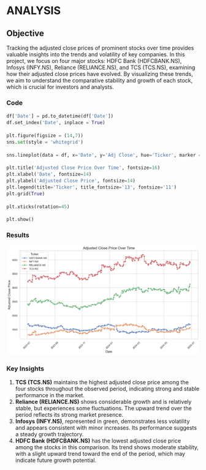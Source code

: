 # ANALYSIS
## Objective
Tracking the adjusted close prices of prominent stocks over time provides valuable insights into the trends and volatility of key companies. In this project, we focus on four major stocks: HDFC Bank (HDFCBANK.NS), Infosys (INFY.NS), Reliance (RELIANCE.NS), and TCS (TCS.NS), examining how their adjusted close prices have evolved. By visualizing these trends, we aim to understand the comparative stability and growth of each stock, which is crucial for investors and analysts.

### Code
```python
df['Date'] = pd.to_datetime(df['Date'])
df.set_index('Date', inplace = True)

plt.figure(figsize = (14,7))
sns.set(style = 'whitegrid')

sns.lineplot(data = df, x='Date', y='Adj Close', hue='Ticker', marker = 'o')

plt.title('Adjusted Close Price Over Time', fontsize=16)
plt.xlabel('Date', fontsize=14)
plt.ylabel('Adjusted Close Price', fontsize=14)
plt.legend(title='Ticker', title_fontsize='13', fontsize='11')
plt.grid(True)

plt.xticks(rotation=45)

plt.show()
```
### Results

![Stock Market](Images\Stock_Market.png)

### Key Insights

1) **TCS (TCS.NS)** maintains the highest adjusted close price among the four stocks throughout the observed period, indicating strong and stable performance in the market.
2) **Reliance (RELIANCE.NS)** shows considerable growth and is relatively stable, but experiences some fluctuations. The upward trend over the period reflects its strong market presence.
3) **Infosys (INFY.NS)**, represented in green, demonstrates less volatility and appears consistent with minor increases. Its performance suggests a steady growth trajectory.
4) **HDFC Bank (HDFCBANK.NS)** has the lowest adjusted close price among the stocks in this comparison. Its trend shows moderate stability, with a slight upward trend toward the end of the period, which may indicate future growth potential.